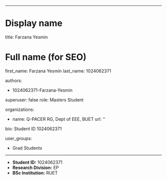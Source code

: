 
---
# Display name
title: Farzana Yesmin

# Full name (for SEO)
first_name: Farzana Yesmin
last_name:  1024062371

authors:
  - 1024062371-Farzana-Yesmin

superuser: false
role: Masters Student

organizations:
  - name: Q-PACER RG, Dept of EEE, BUET
    url: ''

bio: Student ID 1024062371

user_groups:
  - Grad Students
---

* **Student ID:** 1024062371
* **Research Division:** EP
* **BSc Institution:** RUET
